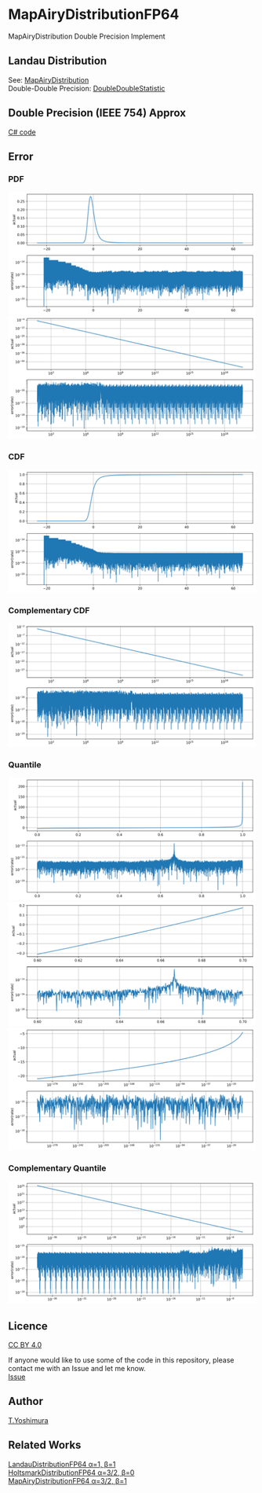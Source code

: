 # MapAiryDistributionFP64
 MapAiryDistribution Double Precision Implement
 
## Landau Distribution
See: [MapAiryDistribution](https://github.com/tk-yoshimura/MapAiryDistribution)  
Double-Double Precision: [DoubleDoubleStatistic](https://github.com/tk-yoshimura/DoubleDoubleStatistic)  

## Double Precision (IEEE 754) Approx
[C# code](MapAiryDistributionFP64/MapAiryDistribution.cs)  

## Error

### PDF

![pdf result](figures/pdf_approx.svg)  
![pdf limit result](figures/pdflimit_approx.svg)  

### CDF

![cdflower result](figures/cdflower_approx.svg)  

### Complementary CDF

![cdfupperlimit result](figures/cdfupperlimit_approx.svg)  

### Quantile

![quantile result](figures/quantile_approx.svg)  
![quantile nearzero result](figures/quantilenz_approx.svg)  
![quantile lower result](figures/quantilelowerlimit_approx.svg)  

### Complementary Quantile

![quantile upper result](figures/quantileupperlimit_approx.svg)  

## Licence
[CC BY 4.0](https://github.com/tk-yoshimura/MapAiryDistributionFP64/blob/main/LICENSE)

If anyone would like to use some of the code in this repository, please contact me with an Issue and let me know.  
[Issue](https://github.com/tk-yoshimura/MapAiryDistributionFP64/issues)

## Author

[T.Yoshimura](https://github.com/tk-yoshimura)

## Related Works
[LandauDistributionFP64 &alpha;=1, &beta;=1](https://github.com/tk-yoshimura/LandauDistributionFP64)  
[HoltsmarkDistributionFP64 &alpha;=3/2, &beta;=0](https://github.com/tk-yoshimura/HoltsmarkDistributionFP64)  
[MapAiryDistributionFP64 &alpha;=3/2, &beta;=1](https://github.com/tk-yoshimura/MapAiryDistributionFP64)  